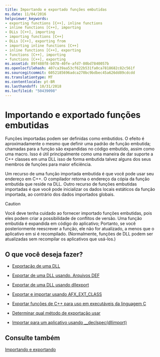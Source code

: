 ```yaml
---
title: Importando e exportado funções embutidas
ms.date: 11/04/2016
helpviewer_keywords:
- exporting functions [C++], inline functions
- inline functions [C++], importing
- DLLs [C++], importing
- importing functions [C++]
- DLLs [C++], exporting from
- importing inline functions [C++]
- inline functions [C++], exporting
- functions [C++], importing
- functions [C++], exporting
ms.assetid: 89f488f8-b078-40fe-afd7-80bd7840057b
ms.openlocfilehash: 407ca39aa53cf622b531fa0ca7818682c82c561f
ms.sourcegitcommit: 6052185696adca270bc9bdbec45a626dd89cdcdd
ms.translationtype: MT
ms.contentlocale: pt-BR
ms.lasthandoff: 10/31/2018
ms.locfileid: "50439098"
---
```

# <a name="importing-and-exporting-inline-functions"></a>Importando e exportado funções embutidas

Funções importadas podem ser definidas como embutidos. O efeito é aproximadamente o mesmo que definir uma padrão de função embutida; chamadas para a função são expandidas no código embutido, assim como uma macro. Isso é útil principalmente como uma maneira de dar suporte a C++ classes em uma DLL isso de forma embutida talvez alguns dos seus membros de funções para maior eficiência.

Um recurso de uma função importada embutida é que você pode usar seu endereço em C++. O compilador retorna o endereço da cópia da função embutida que reside na DLL. Outro recurso de funções embutidas importadas é que você pode inicializar os dados locais estáticos da função importada, ao contrário dos dados importados globais.

> [!CAUTION]
>  Você deve tenha cuidado ao fornecer importado funções embutidas, pois eles podem criar a possibilidade de conflitos de versão. Uma função embutida é expandida em código do aplicativo; Portanto, se você posteriormente reescrever a função, ele não for atualizado, a menos que o aplicativo em si é recompilado. (Normalmente, funções de DLL podem ser atualizadas sem recompilar os aplicativos que usá-los.)

## <a name="what-do-you-want-to-do"></a>O que você deseja fazer?

- [Exportação de uma DLL](../build/exporting-from-a-dll.md)

- [Exportar de uma DLL usando. Arquivos DEF](../build/exporting-from-a-dll-using-def-files.md)

- [Exportar de uma DLL usando dllexport](../build/exporting-from-a-dll-using-declspec-dllexport.md)

- [Exportar e importar usando AFX_EXT_CLASS](../build/exporting-and-importing-using-afx-ext-class.md)

- [Exportar funções de C++ para uso em executáveis da linguagem C](../build/exporting-cpp-functions-for-use-in-c-language-executables.md)

- [Determinar qual método de exportação usar](../build/determining-which-exporting-method-to-use.md)

- [Importar para um aplicativo usando __declspec(dllimport)](../build/importing-into-an-application-using-declspec-dllimport.md)

## <a name="see-also"></a>Consulte também

[Importando e exportando](../build/importing-and-exporting.md)
